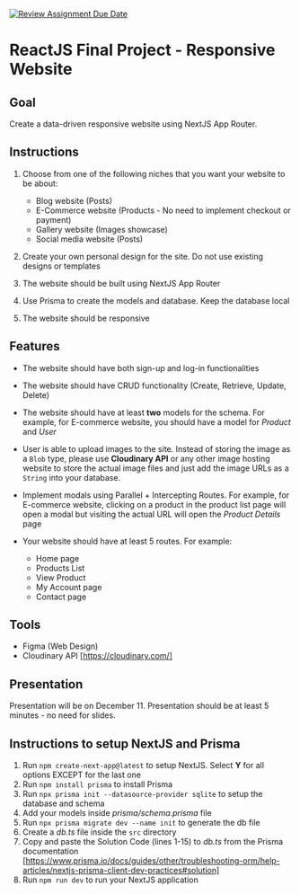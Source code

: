[![Review Assignment Due Date](https://classroom.github.com/assets/deadline-readme-button-24ddc0f5d75046c5622901739e7c5dd533143b0c8e959d652212380cedb1ea36.svg)](https://classroom.github.com/a/jF_140fi)
# ReactJS Final Project - Responsive Website

## Goal

Create a data-driven responsive website using NextJS App Router.

## Instructions

1. Choose from one of the following niches that you want your website to be about:

   - Blog website (Posts)
   - E-Commerce website (Products - No need to implement checkout or payment)
   - Gallery website (Images showcase)
   - Social media website (Posts)

2. Create your own personal design for the site. Do not use existing designs or templates
3. The website should be built using NextJS App Router
4. Use Prisma to create the models and database. Keep the database local
5. The website should be responsive

## Features

- The website should have both sign-up and log-in functionalities
- The website should have CRUD functionality (Create, Retrieve, Update, Delete)
- The website should have at least **two** models for the schema. For example, for E-commerce website, you should have a model for *Product* and *User*
- User is able to upload images to the site. Instead of storing the image as a `Blob` type, please use **Cloudinary API** or any other image hosting website to store the actual image files and just add the image URLs as a `String` into your database.
- Implement modals using Parallel + Intercepting Routes. For example, for E-commerce website, clicking on a product in the product list page will open a modal but visiting the actual URL will open the *Product Details* page
- Your website should have at least 5 routes. For example:

  - Home page
  - Products List
  - View Product
  - My Account page
  - Contact page

## Tools

- Figma (Web Design)
- Cloudinary API [https://cloudinary.com/]

## Presentation

Presentation will be on December 11. Presentation should be at least 5 minutes - no need for slides.

## Instructions to setup NextJS and Prisma

1. Run `npm create-next-app@latest` to setup NextJS. Select **Y** for all options EXCEPT for the last one
2. Run `npm install prisma` to install Prisma
3. Run `npx prisma init --datasource-provider sqlite` to setup the database and schema
4. Add your models inside *prisma/schema.prisma* file
5. Run `npx prisma migrate dev --name init` to generate the db file
6. Create a *db.ts* file inside the `src` directory
7. Copy and paste the Solution Code (lines 1-15) to *db.ts* from the Prisma documentation [https://www.prisma.io/docs/guides/other/troubleshooting-orm/help-articles/nextjs-prisma-client-dev-practices#solution]
8. Run `npm run dev` to run your NextJS application
